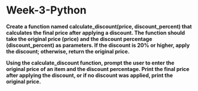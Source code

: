 # Week-3-Python
**Create a function named calculate_discount(price, discount_percent) that calculates the final price after applying a discount. The function should take the original price (price) and the discount percentage (discount_percent) as parameters. If the discount is 20% or higher, apply the discount; otherwise, return the original price.**

**Using the calculate_discount function, prompt the user to enter the original price of an item and the discount percentage. Print the final price after applying the discount, or if no discount was applied, print the original price.**
